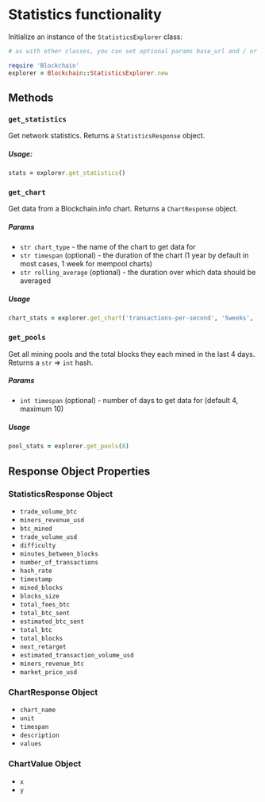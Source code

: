 # Statistics functionality

Initialize an instance of the `StatisticsExplorer` class:

```ruby
# as with other classes, you can set optional params base_url and / or api_code

require 'Blockchain'
explorer = Blockchain::StatisticsExplorer.new
```

## Methods

### `get_statistics`
Get network statistics. Returns a `StatisticsResponse` object.

##### Usage:
```ruby
stats = explorer.get_statistics()
```

### `get_chart`
Get data from a Blockchain.info chart. Returns a `ChartResponse` object.

##### Params
* `str chart_type` - the name of the chart to get data for
* `str timespan` (optional) - the duration of the chart (1 year by default in most cases, 1 week for mempool charts)
* `str rolling_average` (optional) - the duration over which data should be averaged

##### Usage
```ruby
chart_stats = explorer.get_chart('transactions-per-second', '5weeks', '8hours')
```

### `get_pools`
Get all mining pools and the total blocks they each mined in the last 4 days. Returns a `str` => `int` hash.

##### Params
* `int timespan` (optional) - number of days to get data for (default 4, maximum 10)

##### Usage
```ruby
pool_stats = explorer.get_pools(8)
```

## Response Object Properties

### StatisticsResponse Object
* `trade_volume_btc`
* `miners_revenue_usd`
* `btc_mined`
* `trade_volume_usd`
* `difficulty`
* `minutes_between_blocks`
* `number_of_transactions`
* `hash_rate`
* `timestamp`
* `mined_blocks`
* `blocks_size`
* `total_fees_btc`
* `total_btc_sent`
* `estimated_btc_sent`
* `total_btc`
* `total_blocks`
* `next_retarget`
* `estimated_transaction_volume_usd`
* `miners_revenue_btc`
* `market_price_usd`

### ChartResponse Object
* `chart_name`
* `unit`
* `timespan`
* `description`
* `values`

### ChartValue Object
* `x`
* `y`
